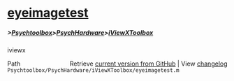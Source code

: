 # [eyeimagetest](eyeimagetest)
##### >[Psychtoolbox](Psychtoolbox)>[PsychHardware](PsychHardware)>[iViewXToolbox](iViewXToolbox)

iviewx  




<div class="code_header" style="text-align:right;">
  <span style="float:left;">Path&nbsp;&nbsp;</span> <span class="counter">Retrieve <a href=
  "https://raw.github.com/Psychtoolbox-3/Psychtoolbox-3/beta/Psychtoolbox/PsychHardware/iViewXToolbox/eyeimagetest.m">current version from GitHub</a> | View <a href=
  "https://github.com/Psychtoolbox-3/Psychtoolbox-3/commits/beta/Psychtoolbox/PsychHardware/iViewXToolbox/eyeimagetest.m">changelog</a></span>
</div>
<div class="code">
  <code>Psychtoolbox/PsychHardware/iViewXToolbox/eyeimagetest.m</code>
</div>

